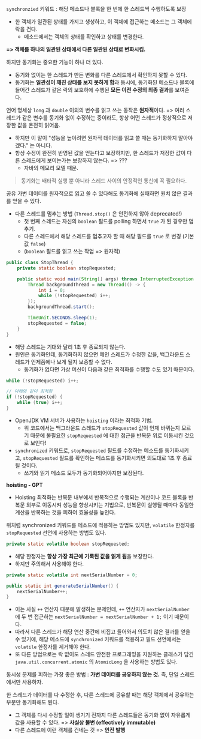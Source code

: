`synchronzied` 키워드 : 해당 메소드나 블록을 한 번에 한 스레드씩 수행하도록 보장
- 한 객체가 일관된 상태를 가지고 생성하고, 이 객체에 접근하는 메소드는 그 객체에 락을 건다.
  - 메소드에서는 객체의 상태를 확인하고 상태를 변경한다.

 **=> 객체를 하나의 일관된 상태에서 다른 일관된 상태로 변화시킴.**

 하지만 동기화는 중요한 기능이 하나 더 있다.
 - 동기화 없이는 한 스레드가 만든 변화를 다른 스레드에서 확인하지 못할 수 있다.
 - 동기화는 **일관성이 깨진 상태를 보지 못하게 함**과 동시에, 동기화된 메소드나 블록에 들어간 스레드가 같은 락의 보호하에 수행된 **모든 이전 수정의 최종 결과**를 보여준다.

언어 명세상 `long` 과 `double` 이외의 변수를 읽고 쓰는 동작은 **원자적**이다. => 여러 스레드가 같은 변수를 동기화 없이 수정하는 중이라도, 항상 어떤 스레드가 정상적으로 저장한 값을 온전히 읽어옴.
- 하지만 이 말이 "성능을 높이려면 원자적 데이터를 읽고 쓸 때는 동기화하지 말아야겠다." 는 아니다.
- 항상 수정이 완전히 반영된 값을 얻는다고 보장하지만, 한 스레드가 저장한 값이 다른 스레드에게 보이는가는 보장하지 않는다. => ???
  - 자바의 메모리 모델 때문. 

> 동기화는 배타적 실행 뿐 아니라 스레드 사이의 안정적인 통신에 꼭 필요하다.

공유 가변 데이터를 원자적으로 읽고 쓸 수 있다해도 동기화에 실패하면 원치 않은 결과를 얻을 수 있다.
- 다른 스레드를 멈추는 방법 (`Thread.stop()` 은 안전하지 않아 deprecated!)
  - 첫 번째 스레드는 자신의 `boolean` 필드를 polling 하면서 `true` 가 된 경우만 멈추기.
  - 다른 스레드에서 해당 스레드를 멈추고자 할 때 해당 필드를 `true` 로 변경 (기본 값 `false`)
  - (`boolean` 필드를 읽고 쓰는 작업 => 원자적)
 
```java
public class StopThread {
    private static boolean stopRequested;

    public static void main(String[] args) throws InterruptedException {
        Thread backgroundThread = new Thread(() -> {
            int i = 0;
            while (!stopRequested) i++;
        });
        backgroundThread.start();

        TimeUnit.SECONDS.sleep(1);
        stopRequested = false;
    }
}
```
- 해당 스레드는 기대와 달리 1초 후 종료되지 않는다.
- 원인은 동기화인데, 동기화하지 않으면 메인 스레드가 수정한 값을, 백그라운드 스레드가 언제쯤에나 보게 될지 보증할 수 없다.
  - 동기화가 없다면 가상 머신이 다음과 같은 최적화를 수행할 수도 있기 때문이다.
 
```java
while (!stopRequested) i++;

// 아래와 같이 최적화
if (!stopRequested) {
    while (true) i++;
}
```
- OpenJDK VM 서버가 사용하는 `hoisting` 이라는 최적화 기법.
  - 위 코드에서는 백그라운드 스레드가 `stopRequested` 값이 언제 바뀌는지 모르기 때문에 불필요한 `stopRequested` 에 대한 접근을 반복문 위로 이동시킨 것으로 보인다! 
- `synchronized` 키워드로, `stopRequested` 필드를 수정하는 메소드를 동기화시키고, `stopRequested` 필드를 확인하는 메소드를 동기화시키면 의도대로 1초 후 종료될 것이다.
  - 쓰기와 읽기 메소드 모두가 동기화되어야지만 보장된다.

**hoisting - GPT**
- Hoisting 최적화는 반복문 내부에서 반복적으로 수행되는 계산이나 코드 블록을 반복문 외부로 이동시켜 성능을 향상시키는 기법으로, 반복문이 실행될 때마다 동일한 계산을 반복하는 것을 피하여 효율성을 높인다.

위처럼 synchronized 키워드를 메소드에 적용하는 방법도 있지만, `volatile` 한정자를 `stopRequested` 선언에 사용하는 방법도 있다.
```java
private static volatile boolean stopRequested;
```
- 해당 한정자는 **항상 가장 최근에 기록된 값을 읽게 됨**을 보장한다.
- 하지만 주의해서 사용해야 한다.

```java
private static volatile int nextSerialNumber = 0;

public static int generateSerialNumber() {
    nextSerialNumber++;
}
```
- 이는 사실 `++` 연산자 때문에 발생하는 문제인데, `++` 연산자가 `nextSerialNumber` 에 두 번 접근하는 `nextSerialNumber = nextSerialNumber + 1;` 이기 때문이다.
- 따라서 다른 스레드가 해당 연산 중간에 비집고 들어와서 의도치 않은 결과를 얻을 수 있기에, 해당 메소드에 `synchronized` 키워드를 적용하고 필드 선언에서는 `volatile` 한정자를 제거해야 한다.
- 또 다른 방법으로는 락 없이도 스레드 안전한 프로그래밍을 지원하는 클래스가 담긴 `java.util.concurrent.atomic` 의 `AtomicLong` 을 사용하는 방법도 있다.

동시성 문제를 피하는 가장 좋은 방법 : **가변 데이터를 공유하지 않는 것.** 즉, 단일 스레드에서만 사용하자.

한 스레드가 데이터를 다 수정한 후, 다른 스레드에 공유할 때는 해당 객체에서 공유하는 부분만 동기화해도 된다.
- 그 객체를 다시 수정할 일이 생기기 전까지 다른 스레드들은 동기화 없이 자유롭게 값을 사용할 수 있다. => **사실상 불변 (effectively immutable)**
- 다른 스레드에 이런 객체를 건네는 것 => **안전 발행**
